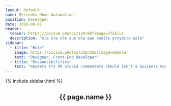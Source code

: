 ```yaml
---
layout: default
name: Mercedes Home Automation
position: Developer
date: 2018-06-01
header:
  teaser: https://picsum.photos/120/80?image=77&blur
  description: "ole ole ole que ole que bonito proyecto este"
sidebar:
  - title: "Role"
    image: https://picsum.photos/350/250?image=66&blur
    text: "Designer, Front-End Developer"
  - title: "Responsibilities"
    text: "Reuters try PR stupid commenters should isn't a business model"
---
```


<div id="main" role="main">
    {% include sidebar.html %}
    <article class="page" itemscope itemtype="https://schema.org/CreativeWork">
      <meta itemprop="headline" content="{{ page.name }}"/>
      <meta itemprop="description" content="{{ page.header.description }}"/>
      <div class="page__inner-wrap">
        <header>
          <h1 id="page-title" class="page__title" itemprop="headline">{{ page.name }}</h1>
        </header>
        <section class="page__content" itemprop="text">
        <!-- content -->
        </section>
      </div>
    </article>
</div>

